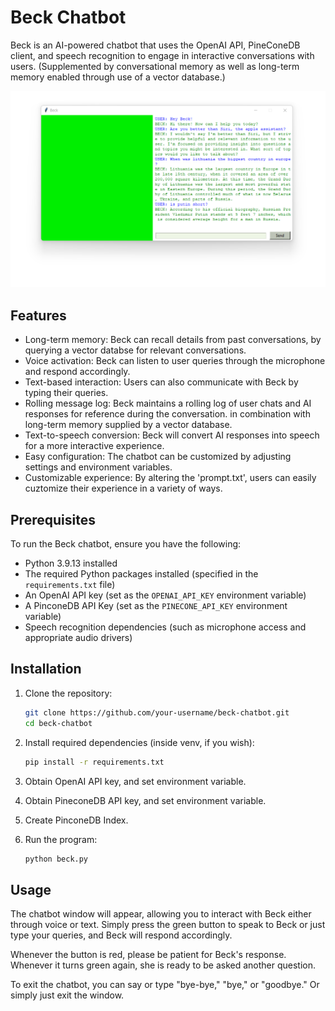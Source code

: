 # Beck Chatbot

Beck is an AI-powered chatbot that uses the OpenAI API, PineConeDB client, and speech recognition to engage in interactive conversations with users. (Supplemented by conversational memory as well as long-term memory enabled through use of a vector database.)

![Example Image](example.png)

## Features

- Long-term memory: Beck can recall details from past conversations, by querying a vector databse for relevant conversations.
- Voice activation: Beck can listen to user queries through the microphone and respond accordingly.
- Text-based interaction: Users can also communicate with Beck by typing their queries.
- Rolling message log: Beck maintains a rolling log of user chats and AI responses for reference during the conversation. in combination with long-term memory supplied by a vector database.
- Text-to-speech conversion: Beck will convert AI responses into speech for a more interactive experience.
- Easy configuration: The chatbot can be customized by adjusting settings and environment variables.
- Customizable experience: By altering the 'prompt.txt', users can easily cuztomize their experience in a variety of ways.

## Prerequisites

To run the Beck chatbot, ensure you have the following:

- Python 3.9.13 installed
- The required Python packages installed (specified in the `requirements.txt` file)
- An OpenAI API key (set as the `OPENAI_API_KEY` environment variable)
- A PinconeDB API Key (set as the `PINECONE_API_KEY` environment variable)
- Speech recognition dependencies (such as microphone access and appropriate audio drivers)

## Installation

1. Clone the repository:

   ```bash
   git clone https://github.com/your-username/beck-chatbot.git
   cd beck-chatbot

2. Install required dependencies (inside venv, if you wish): 

    ```bash
    pip install -r requirements.txt

3. Obtain OpenAI API key, and set environment variable.

4. Obtain PineconeDB API key, and set environment variable.

5. Create PinconeDB Index.

6. Run the program:

    ```bash
    python beck.py

## Usage

The chatbot window will appear, allowing you to interact with Beck either through voice or text. Simply press the green button to speak to Beck or just type your queries, and Beck will respond accordingly.

Whenever the button is red, please be patient for Beck's response. Whenever it turns green again, she is ready to be asked another question.

To exit the chatbot, you can say or type "bye-bye," "bye," or "goodbye." Or simply just exit the window.
